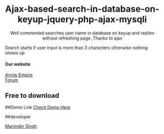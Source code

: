 <h1 align='center'> Ajax-based-search-in-database-on-keyup-jquery-php-ajax-mysqli</h1>
<p align='center'>Well commented searches user name in database on keyup and replies without refreshing page ,Thanks to ajax</p>

<p>Search starts if user input is more than 3 charecters otherwise nothing shows up</p>


<h4>Our website</h4>
<a href="https://arrowempire.com" target='_blank'>Arrow Empire</a><br>
<a href="https://86leaves.com">Forum</a>

## Free to download 

##Demo Link
<a href="https://86leaves.com/knowledge-base/ajax-search-on-keyup-using-jquery-free-download-code/?preview_id=1731&preview_nonce=08980e3f96&post_format=standard&preview=true">Check Demo Here</a>

##developer

<a href="https://manu.86leaves.com">Maninder Singh</a>



